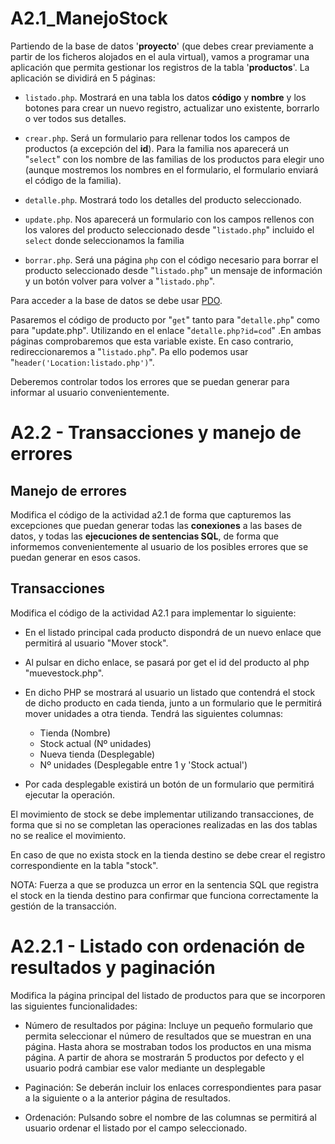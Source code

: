 # A2.1_ManejoStock

Partiendo de la base de datos '**proyecto**' (que debes crear previamente a partir de los ficheros alojados en el aula virtual), vamos a programar una aplicación que permita gestionar los registros de la tabla '**productos**'. La aplicación se dividirá en 5 páginas:

- `listado.php`. Mostrará en una tabla los datos **código** y **nombre** y los botones para crear un nuevo registro, actualizar uno existente, borrarlo o ver todos sus detalles.

- `crear.php`. Será un formulario para rellenar todos los campos de productos (a excepción del **id**). Para la familia nos aparecerá un "`select`" con los nombre de las familias de los productos para elegir uno (aunque mostremos los nombres en el formulario, el formulario enviará el código de la familia).

- `detalle.php`. Mostrará todo los detalles del producto seleccionado.

- `update.php`. Nos aparecerá un formulario con los campos rellenos con los valores del producto seleccionado desde "`listado.php`" incluido el `select` donde seleccionamos la familia

- `borrar.php`. Será una página `php` con el código necesario para borrar el producto seleccionado desde "`listado.php`" un mensaje de información y un botón volver para volver a "`listado.php`".

Para acceder a la base de datos se debe usar [PDO](#).

Pasaremos el código de producto por "`get`" tanto para "`detalle.php`" como para "update.php". Utilizando en el enlace "`detalle.php?id=cod`" .En ambas páginas comprobaremos que esta variable existe. En caso contrario, redireccionaremos a "`listado.php`". Pa ello podemos usar "`header('Location:listado.php')`".

Deberemos controlar todos los errores que se puedan generar para informar al usuario convenientemente.

# A2.2 - Transacciones y manejo de errores

## Manejo de errores

Modifica el código de la actividad a2.1 de forma que capturemos las excepciones que puedan generar todas las **conexiones** a las bases de datos, y todas las **ejecuciones de sentencias SQL**, de forma que informemos convenientemente al usuario de los posibles errores que se puedan generar en esos casos.

## Transacciones
Modifica el código de la actividad A2.1 para implementar lo siguiente:

- En el listado principal cada producto dispondrá de un nuevo enlace que permitirá al usuario "Mover stock".

- Al pulsar en dicho enlace, se pasará por get el id del producto al php "muevestock.php".

- En dicho PHP se mostrará al usuario un listado que contendrá el stock de dicho producto en cada tienda, junto a un formulario que le permitirá mover unidades a otra tienda. Tendrá las siguientes columnas:
  - Tienda (Nombre)
  - Stock actual (Nº unidades)
  - Nueva tienda (Desplegable)
  - Nº unidades (Desplegable entre 1 y 'Stock actual')

- Por cada desplegable existirá un botón de un formulario que permitirá ejecutar la operación.

El movimiento de stock se debe implementar utilizando transacciones, de forma que si no se completan las operaciones realizadas en las dos tablas no se realice el movimiento.

En caso de que no exista stock en la tienda destino se debe crear el registro correspondiente en la tabla "stock".

NOTA: Fuerza a que se produzca un error en la sentencia SQL que registra el stock en la tienda destino para confirmar que funciona correctamente la gestión de la transacción.

# A2.2.1 - Listado con ordenación de resultados y paginación

Modifica la página principal del listado de productos para que se incorporen las siguientes funcionalidades:

- Número de resultados por página: Incluye un pequeño formulario que permita seleccionar el número de resultados que se muestran en una página. Hasta ahora se mostraban todos los productos en una misma página. A partir de ahora se mostrarán 5 productos por defecto y el usuario podrá cambiar ese valor mediante un desplegable

- Paginación: Se deberán incluir los enlaces correspondientes para pasar a la siguiente o a la anterior página de resultados.

- Ordenación: Pulsando sobre el nombre de las columnas se permitirá al usuario ordenar el listado por el campo seleccionado.
 
